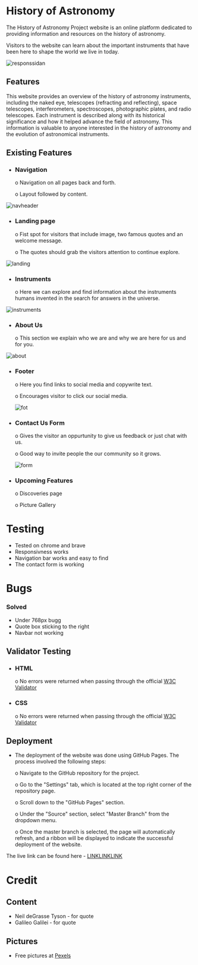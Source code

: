 # History of Astronomy

The History of Astronomy Project website is an online platform dedicated to providing information and resources on the history of astronomy.

Visitors to the website can learn about the important instruments that have been here to shape the world we live in today.

![responssidan](https://user-images.githubusercontent.com/127848378/229921555-f13ea3f1-8c87-49c6-a047-f25a4d99bd51.png)





## Features
This website provides an overview of the history of astronomy instruments, including the naked eye, telescopes (refracting and reflecting), space telescopes, interferometers, spectroscopes, photographic plates, and radio telescopes. Each instrument is described along with its historical significance and how it helped advance the field of astronomy. This information is valuable to anyone interested in the history of astronomy and the evolution of astronomical instruments.

## Existing Features

* ### Navigation
    o Navigation on all pages back and forth.   

    o Layout followed by content.

![navheader](https://user-images.githubusercontent.com/127848378/229926006-ee27120c-72eb-4020-a9b4-3e536fffbff2.png)

 * ### Landing page
    o Fist spot for visitors that include image, two famous quotes and an welcome message.
    
    o The quotes should grab the visitors attention to continue explore.

![landing](https://user-images.githubusercontent.com/127848378/229927988-f91966e7-b498-4dc0-b090-0245aae9fd4f.png)


* ### Instruments
    o Here we can explore and find information about the instruments humans invented in the search for answers in the universe.
    

![instruments](https://user-images.githubusercontent.com/127848378/229928995-a169257b-e8e7-4363-803d-6cdf3e052b99.png)


* ### About Us
    o This section we explain who we are and why we are here for us and for you.


![about](https://user-images.githubusercontent.com/127848378/229930119-9d6acd06-d608-473a-82dc-68543ed05fa0.png)


* ### Footer
    o Here you find links to social media and copywrite text.

    o Encourages visitor to click our social media.

    ![fot](https://user-images.githubusercontent.com/127848378/229930757-f80e5b9c-0ea4-4116-9bee-cf6d98bf9680.png)



* ### Contact Us Form
    o Gives the visitor an oppurtunity to give us feedback or just chat with us.

    o Good way to invite people the our community so it grows.

    
    ![form](https://user-images.githubusercontent.com/127848378/229931464-12346a76-909e-448a-9f8a-2283cb471f91.png)


* ### Upcoming Features
    o Discoveries page
    
    o Picture Gallery


# Testing
* Tested on chrome and brave
* Responsivness works
* Navigation bar works and easy to find
* The contact form is working

# Bugs
### Solved
* Under 768px bugg
* Quote box sticking to the right
* Navbar not working
## Validator Testing

* ### HTML
    o No errors were returned when passing through the official [W3C Validator](https://validator.w3.org/nu/#textarea)

* ### CSS
    o No errors were returned when passing through the official [W3C Validator](https://jigsaw.w3.org/css-validator/#validate_by_input)

## Deployment

* The deployment of the website was done using GitHub Pages. The process involved the following steps:

    o Navigate to the GitHub repository for the project.

    o Go to the "Settings" tab, which is located at the top right corner of the repository page.

    o Scroll down to the "GitHub Pages" section.

    o Under the "Source" section, select "Master Branch" from the dropdown menu.

    o Once the master branch is selected, the page will automatically refresh, and a ribbon will be displayed to indicate the successful deployment of the website.


The live link can be found here - [LINKLINKLINK]()

# Credit
## Content
* Neil deGrasse Tyson - for quote
* Galileo Galilei - for quote

## Pictures
* Free pictures at [Pexels](https://www.pexels.com/)